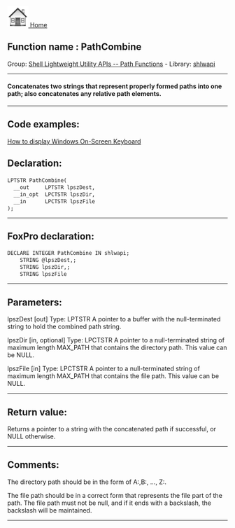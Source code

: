 [<img src="../../images/home.png"> Home ](https://github.com/VFPX/Win32API)  

## Function name : PathCombine
Group: [Shell Lightweight Utility APIs -- Path Functions](../../functions_group.md#Shell_Lightweight_Utility_APIs_--_Path_Functions)  -  Library: [shlwapi](../../../libraries.md#shlwapi)  
***  


#### Concatenates two strings that represent properly formed paths into one path; also concatenates any relative path elements.
***  


## Code examples:
[How to display Windows On-Screen Keyboard](../../samples/sample_582.md)  

## Declaration:
```foxpro  
LPTSTR PathCombine(
  __out     LPTSTR lpszDest,
  __in_opt  LPCTSTR lpszDir,
  __in      LPCTSTR lpszFile
);  
```  
***  


## FoxPro declaration:
```foxpro  
DECLARE INTEGER PathCombine IN shlwapi;
	STRING @lpszDest,;
	STRING lpszDir,;
	STRING lpszFile  
```  
***  


## Parameters:
lpszDest [out]
Type: LPTSTR
A pointer to a buffer with the null-terminated string to hold the combined path string.

lpszDir [in, optional]
Type: LPCTSTR
A pointer to a null-terminated string of maximum length MAX_PATH that contains the directory path. This value can be NULL.

lpszFile [in]
Type: LPCTSTR
A pointer to a null-terminated string of maximum length MAX_PATH that contains the file path. This value can be NULL.  
***  


## Return value:
Returns a pointer to a string with the concatenated path if successful, or NULL otherwise.  
***  


## Comments:
The directory path should be in the form of A:,B:, ..., Z:.   
  
The file path should be in a correct form that represents the file part of the path. The file path must not be null, and if it ends with a backslash, the backslash will be maintained.  
  
***  

